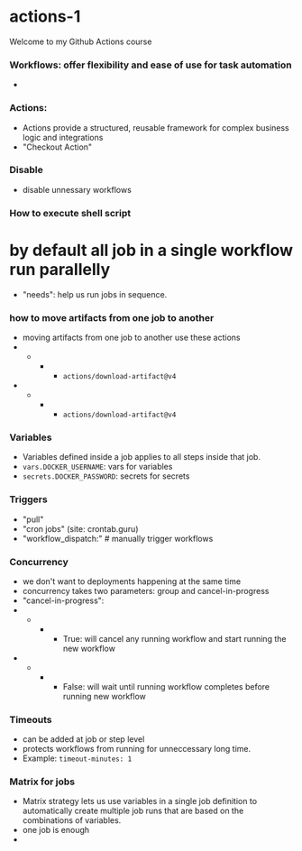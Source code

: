 # actions-1
Welcome to my Github Actions course

### Workflows: offer flexibility and ease of use for task automation
- 
### Actions:  
- Actions provide a structured, reusable framework for complex business logic and integrations
- "Checkout Action" 

### Disable
- disable unnessary workflows

### How to execute shell script

# by default all job in a single workflow run parallelly
- "needs": help us run jobs in sequence.

### how to move artifacts from one job to another
- moving artifacts from one job to another use these actions
- - - - `actions/download-artifact@v4`
- - - - `actions/download-artifact@v4`

### Variables
- Variables defined inside a job applies to all steps inside that job.
- `vars.DOCKER_USERNAME`: vars for variables
- `secrets.DOCKER_PASSWORD`: secrets for secrets


### Triggers 
- "pull"
- "cron jobs" (site: crontab.guru)
- "workflow_dispatch:"    # manually trigger workflows


### Concurrency
- we don't want to deployments happening at the same time
- concurrency takes two parameters: group and cancel-in-progress
- "cancel-in-progress": 
- - - - True: will cancel any running workflow and start running the new workflow
- - - - False: will wait until running workflow completes before running new workflow

### Timeouts
- can be added at job or step level
- protects workflows from running for unneccessary long time.
- Example: `timeout-minutes: 1`

### Matrix for jobs
- Matrix strategy lets us use variables in a single job definition to automatically create multiple job runs that are based on the combinations of variables.
- one job is enough
- 